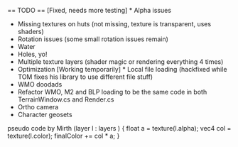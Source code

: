 == TODO ==
[Fixed, needs more testing] * Alpha issues 
* Missing textures on huts (not missing, texture is transparent, uses shaders)
* Rotation issues (some small rotation issues remain)
* Water
* Holes, yo!
* Multiple texture layers (shader magic or rendering everything 4 times)
* Optimization
[Working temporarily] * Local file loading (hackfixed while TOM fixes his library to use different file stuff)
* WMO doodads
* Refactor WMO, M2 and BLP loading to be the same code in both TerrainWindow.cs and Render.cs
* Ortho camera 
* Character geosets 

pseudo code by Mirth
 (layer l : layers ) { float a = texture(l.alpha); vec4 col = texture(l.color); finalColor += col * a; }

